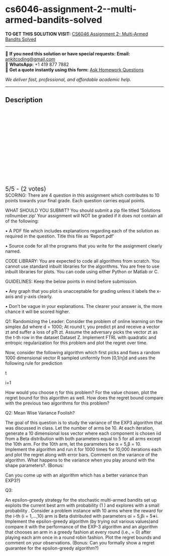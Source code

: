 # cs6046-assignment-2--multi-armed-bandits-solved
**TO GET THIS SOLUTION VISIT:** [CS6046 Assignment 2- Multi-Armed Bandits Solved](https://www.ankitcodinghub.com/product/cs6046-multi-armed-bandits-solved/)


---

📩 **If you need this solution or have special requests:** **Email:** ankitcoding@gmail.com  
📱 **WhatsApp:** +1 419 877 7882  
📄 **Get a quote instantly using this form:** [Ask Homework Questions](https://www.ankitcodinghub.com/services/ask-homework-questions/)

*We deliver fast, professional, and affordable academic help.*

---

<h2>Description</h2>



<div class="kk-star-ratings kksr-auto kksr-align-center kksr-valign-top" data-payload="{&quot;align&quot;:&quot;center&quot;,&quot;id&quot;:&quot;117437&quot;,&quot;slug&quot;:&quot;default&quot;,&quot;valign&quot;:&quot;top&quot;,&quot;ignore&quot;:&quot;&quot;,&quot;reference&quot;:&quot;auto&quot;,&quot;class&quot;:&quot;&quot;,&quot;count&quot;:&quot;2&quot;,&quot;legendonly&quot;:&quot;&quot;,&quot;readonly&quot;:&quot;&quot;,&quot;score&quot;:&quot;5&quot;,&quot;starsonly&quot;:&quot;&quot;,&quot;best&quot;:&quot;5&quot;,&quot;gap&quot;:&quot;4&quot;,&quot;greet&quot;:&quot;Rate this product&quot;,&quot;legend&quot;:&quot;5\/5 - (2 votes)&quot;,&quot;size&quot;:&quot;24&quot;,&quot;title&quot;:&quot;CS6046 Assignment 2- Multi-Armed Bandits Solved&quot;,&quot;width&quot;:&quot;138&quot;,&quot;_legend&quot;:&quot;{score}\/{best} - ({count} {votes})&quot;,&quot;font_factor&quot;:&quot;1.25&quot;}">

<div class="kksr-stars">

<div class="kksr-stars-inactive">
            <div class="kksr-star" data-star="1" style="padding-right: 4px">


<div class="kksr-icon" style="width: 24px; height: 24px;"></div>
        </div>
            <div class="kksr-star" data-star="2" style="padding-right: 4px">


<div class="kksr-icon" style="width: 24px; height: 24px;"></div>
        </div>
            <div class="kksr-star" data-star="3" style="padding-right: 4px">


<div class="kksr-icon" style="width: 24px; height: 24px;"></div>
        </div>
            <div class="kksr-star" data-star="4" style="padding-right: 4px">


<div class="kksr-icon" style="width: 24px; height: 24px;"></div>
        </div>
            <div class="kksr-star" data-star="5" style="padding-right: 4px">


<div class="kksr-icon" style="width: 24px; height: 24px;"></div>
        </div>
    </div>

<div class="kksr-stars-active" style="width: 138px;">
            <div class="kksr-star" style="padding-right: 4px">


<div class="kksr-icon" style="width: 24px; height: 24px;"></div>
        </div>
            <div class="kksr-star" style="padding-right: 4px">


<div class="kksr-icon" style="width: 24px; height: 24px;"></div>
        </div>
            <div class="kksr-star" style="padding-right: 4px">


<div class="kksr-icon" style="width: 24px; height: 24px;"></div>
        </div>
            <div class="kksr-star" style="padding-right: 4px">


<div class="kksr-icon" style="width: 24px; height: 24px;"></div>
        </div>
            <div class="kksr-star" style="padding-right: 4px">


<div class="kksr-icon" style="width: 24px; height: 24px;"></div>
        </div>
    </div>
</div>


<div class="kksr-legend" style="font-size: 19.2px;">
            5/5 - (2 votes)    </div>
    </div>
SCORING: There are 4 question in this assignment which contributes to 10 points towards your final grade. Each question carries equal points.

WHAT SHOULD YOU SUBMIT? You should submit a zip file titled ’Solutions rollnumber.zip’ Your assignment will NOT be graded if it does not contain all of the following:

• A PDF file which includes explanations regarding each of the solution as required in the question. Title this file as ‘Report.pdf’

• Source code for all the programs that you write for the assignment clearly named.

CODE LIBRARY: You are expected to code all algorithms from scratch. You cannot use standard inbuilt libraries for the algorithms. You are free to use inbuilt libraries for plots. You can code using either Python or Matlab or C.

GUIDELINES: Keep the below points in mind before submission.

• Any graph that you plot is unacceptable for grading unless it labels the x-axis and y-axis clearly.

• Don’t be vague in your explanations. The clearer your answer is, the more chance it will be scored higher.

Q1: Randomizing the Leader: Consider the problem of online learning on the simplex ∆d where d = 1000; At round t, you predict pt and receive a vector zt and suffer a loss of pTt zt. Assume the adversary picks the vector zt as the t-th row in the dataset Dataset Z. Implement FTRL with quadratic and entropic regularization for this problem and plot the regret over time.

Now, consider the following algorithm which first picks and fixes a random 1000 dimensional vector R sampled uniformly from [0,1/η]d and uses the following rule for prediction

t

i=1

How would you choose η for this problem? For the value chosen, plot the regret bound for this algorithm as well. How does the regret bound compare with the previous two algorithms for this problem?

Q2: Mean Wise Variance Foolish?

The goal of this question is to study the variance of the EXP3 algorithm that was discussed in class. Let the number of arms be 10. At each iteration, generate a 10 dimensional loss vector where each component is chosen iid from a Beta distribution with both parameters equal to 5 for all arms except the 10th arm. For the 10th arm, let the parameters be α = 5,β = 10. Implement the algorithm and run it for 1000 times for 10,000 iterations each and plot the regret along with error bars. Comment on the variance of the algorithm. What happens to the variance when you play around with the shape parameters?. (Bonus:

Can you come up with an algorithm which has a better variance than EXP3?)

Q3:

An epsilon-greedy strategy for the stochastic multi-armed bandits set up exploits the current best arm with probability (1 ) and explores with a small probability . Consider a problem instance with 10 arms where the reward for the i-th (i = 1,…,10) arm is Beta distributed with parameters αi = 5,βi = 5∗i. Implement the epsilon-greedy algorithm (by trying out various values)and compare it with the performance of the EXP-3 algorithm and an algorithm that chooses an arm in a greedy fashion at every round (i.e., = 0) after playing each arm once in a round robin fashion. Plot the regret bounds and comment on your observations. (Bonus: Can you formally show a regret guarantee for the epsilon-greedy algorithm?)
